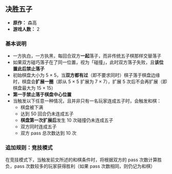 ## 决胜五子

- **原作：** 森高
- **游戏人数：** 2

### 基本说明

- 一方执白，一方执黑，每回合双方**一起**落子，而非传统五子棋那样交替落子
- 如果双方碰巧落子在了同一位置，视为「碰撞」，此时双方落子失败，且**该位置此后禁止落子**
- 初始棋盘大小为 5 × 5，当**双方都有过**（即不要求同时）棋子落于棋盘边缘时，棋盘会**扩展一圈**（即从 5 × 5 扩展为 7 × 7），扩展 5 次后不会再扩展（即棋盘最大为 15 × 15）
- **第一手禁止落于棋盘中心位置**
- 当触发以下任意一种情况，且并非只有一名玩家连成五子时，会触发和棋：
    - 棋盘被下满
    - 达到 50 回合仍未连成五子
    - **棋盘第一次扩展后**发生 10 次碰撞仍未连成五子
    - 双方同时连成五子
    - 双方 pass 总次数达到 10 次

### 追加规则：竞技模式

在竞技模式下，当触发前文所述的和棋条件时，将根据双方的 pass 次数计算胜负，pass 次数较多的玩家获得胜利（如果 pass 次数相同，则仍记为和棋）
